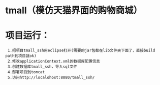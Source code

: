 # tmall（模仿天猫界面的购物商城）
# 项目运行：
     1.把项目tmall_ssh用eclipse打开(需要的jar包都在lib文件夹下面了，直接build path到项目就ok)
     2.修改applicationContext.xml的数据库配置信息
     3.创建数据库tmall_ssh，导入sql文件
     4.部署项目到tomcat
     5.访问http://localohost:8080/tmall_ssh/

